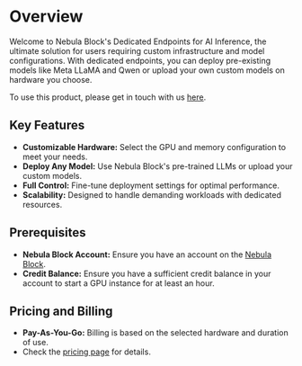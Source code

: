 
# Overview
Welcome to Nebula Block's Dedicated Endpoints for AI Inference, the ultimate solution for users requiring custom 
infrastructure and model configurations. With dedicated endpoints, you can deploy pre-existing models like 
Meta LLaMA and Qwen or upload your own custom models on hardware you choose.

To use this product, please get in touch with us [here](https://www.nebulablock.com/contact). 

## Key Features
- **Customizable Hardware:** Select the GPU and memory configuration to meet your needs.
- **Deploy Any Model:** Use Nebula Block's pre-trained LLMs or upload your custom models.
- **Full Control:** Fine-tune deployment settings for optimal performance.
- **Scalability:** Designed to handle demanding workloads with dedicated resources.

## Prerequisites
- **Nebula Block Account:** Ensure you have an account on the [Nebula Block](https://www.nebulablock.com).
- **Credit Balance:** Ensure you have a sufficient credit balance in your account to start a GPU instance 
for at least an hour.

## Pricing and Billing
- **Pay-As-You-Go:** Billing is based on the selected hardware and duration of use.
- Check the [pricing page](https://www.nebulablock.com/pricing) for details.